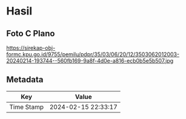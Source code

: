 # Hasil

## Foto C Plano

https://sirekap-obj-formc.kpu.go.id/9755/pemilu/pdpr/35/03/06/20/12/3503062012003-20240214-193744--560fb169-9a8f-4d0e-a816-ecb0b5e5b507.jpg


## Metadata

| Key        | Value               |
| ---------- | ------------------- |
| Time Stamp | 2024-02-15 22:33:17 |



